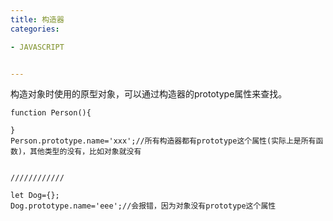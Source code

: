 ```yaml
---
title: 构造器
categories: 

- JAVASCRIPT


---
```


构造对象时使用的原型对象，可以通过构造器的prototype属性来查找。

```
function Person(){

}
Person.prototype.name='xxx';//所有构造器都有prototype这个属性(实际上是所有函数)，其他类型的没有，比如对象就没有


////////////

let Dog={};
Dog.prototype.name='eee';//会报错，因为对象没有prototype这个属性
```